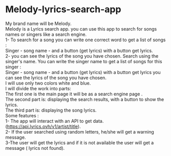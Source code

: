 # Melody-lyrics-search-app
My brand name will be Melody.   
Melody is a Lyrics search app. you can use this app to search for songs names or singers like a search engine.   
1- To search for a song you can write one correct word to get a list of songs :   
Singer - song name - and a button (get lyrics) with a button get lyrics.     
2- you can see the lyrics of the song you have chosen.
Search using the singer's name. You can write the singer name to get a list of songs for this singer :   
Singer - song name - and a button (get lyrics) with a button get lyrics you can see the lyrics of the song you have chosen.   
I will use only two colors white and blue.   
I will divide the work into parts:   
The first one is the main page it will be as a search engine page .   
The second part is: displaying the search results, with a button to show the lyrics.   
The third part is: displaying the song lyrics.   
Some features :   
1- The app will interact with an API to get data.(https://api.lyrics.ovh/v1/artist/title).   
2- If the user searched using random letters, he/she will get a warning message.   
3-The user will get the lyrics and if it is not available the user will get a message ( lyrics not found).   
